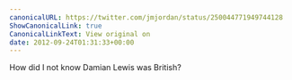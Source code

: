 ```yaml
---
canonicalURL: https://twitter.com/jmjordan/status/250044771949744128
ShowCanonicalLink: true
CanonicalLinkText: View original on
date: 2012-09-24T01:31:33+00:00
---
```

How did I not know Damian Lewis was British?